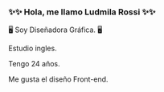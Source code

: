 ### ✨✨ Hola, me llamo Ludmila Rossi ✨✨




🖥️ Soy Diseñadora Gráfica. 🖥️

Estudio ingles.

Tengo 24 años.

Me gusta el diseño Front-end.


